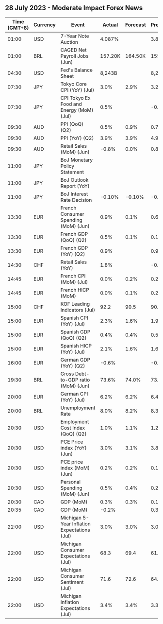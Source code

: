 ## 28 July 2023 - Moderate Impact Forex News

| Time (GMT+8) | Currency | Event | Actual | Forecast | Previous |
|------|----------|-------|--------|----------|----------|
| 01:00 | USD | 7-Year Note Auction | 4.087% |  | 3.839% |
| 01:00 | BRL | CAGED Net Payroll Jobs (Jun) | 157.20K | 164.50K | 155.27K |
| 04:30 | USD | Fed's Balance Sheet | 8,243B |  | 8,275B |
| 07:30 | JPY | Tokyo Core CPI (YoY) (Jul) | 3.0% | 2.9% | 3.2% |
| 07:30 | JPY | CPI Tokyo Ex Food and Energy (MoM) (Jul) | 0.5% |  | -0.2% |
| 09:30 | AUD | PPI (QoQ) (Q2) | 0.5% | 0.9% | 0.7% |
| 09:30 | AUD | PPI (YoY) (Q2) | 3.9% | 3.9% | 4.9% |
| 09:30 | AUD | Retail Sales (MoM) (Jun) | -0.8% | 0.0% | 0.8% |
| 11:00 | JPY | BoJ Monetary Policy Statement |  |  |  |
| 11:00 | JPY | BoJ Outlook Report (YoY) |  |  |  |
| 11:00 | JPY | BoJ Interest Rate Decision | -0.10% | -0.10% | -0.10% |
| 13:30 | EUR | French Consumer Spending (MoM) (Jun) | 0.9% | 0.1% | 0.6% |
| 13:30 | EUR | French GDP (QoQ) (Q2) | 0.5% | 0.1% | 0.1% |
| 13:30 | EUR | French GDP (YoY) (Q2) | 0.9% |  | 0.9% |
| 14:30 | CHF | Retail Sales (YoY) | 1.8% |  | -0.9% |
| 14:45 | EUR | French CPI (MoM) (Jul) | 0.0% | 0.2% | 0.2% |
| 14:45 | EUR | French HICP (MoM) | 0.0% | 0.1% | 0.2% |
| 15:00 | CHF | KOF Leading Indicators (Jul) | 92.2 | 90.5 | 90.7 |
| 15:00 | EUR | Spanish CPI (YoY) (Jul) | 2.3% | 1.6% | 1.9% |
| 15:00 | EUR | Spanish GDP (QoQ) (Q2) | 0.4% | 0.4% | 0.5% |
| 15:00 | EUR | Spanish HICP (YoY) (Jul) | 2.1% | 1.6% | 1.6% |
| 16:00 | EUR | German GDP (YoY) (Q2) | -0.6% |  | -0.2% |
| 19:30 | BRL | Gross Debt-to-GDP ratio (MoM) (Jun) | 73.6% | 74.0% | 73.6% |
| 20:00 | EUR | German CPI (YoY) (Jul) | 6.2% | 6.2% | 6.4% |
| 20:00 | BRL | Unemployment Rate | 8.0% | 8.2% | 8.3% |
| 20:30 | USD | Employment Cost Index (QoQ) (Q2) | 1.0% | 1.1% | 1.2% |
| 20:30 | USD | PCE Price index (YoY) (Jun) | 3.0% | 3.1% | 3.8% |
| 20:30 | USD | PCE price index (MoM) (Jun) | 0.2% | 0.2% | 0.1% |
| 20:30 | USD | Personal Spending (MoM) (Jun) | 0.5% | 0.4% | 0.2% |
| 20:30 | CAD | GDP (MoM) | 0.3% | 0.3% | 0.1% |
| 20:35 | CAD | GDP (MoM) | -0.2% |  | 0.3% |
| 22:00 | USD | Michigan 5-Year Inflation Expectations (Jul) | 3.0% | 3.0% | 3.0% |
| 22:00 | USD | Michigan Consumer Expectations (Jul) | 68.3 | 69.4 | 61.5 |
| 22:00 | USD | Michigan Consumer Sentiment (Jul) | 71.6 | 72.6 | 64.4 |
| 22:00 | USD | Michigan Inflation Expectations (Jul) | 3.4% | 3.4% | 3.3% |
